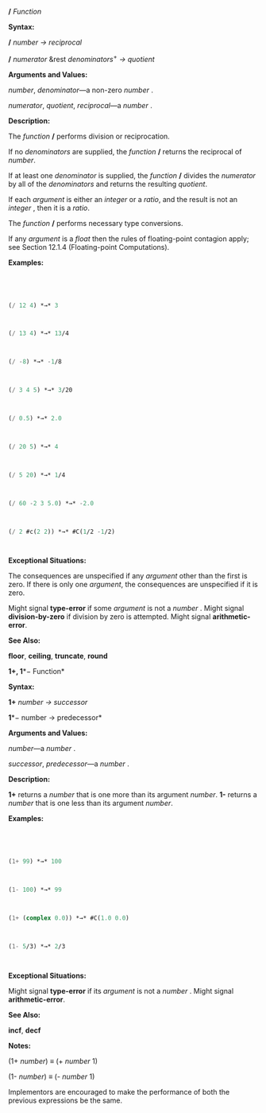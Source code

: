 **/** *Function* 



**Syntax:** 



**/** *number → reciprocal* 



**/** *numerator* &rest *denominators*<sup>+</sup> *→ quotient* 



**Arguments and Values:** 



*number*, *denominator*—a non-zero *number* . 



*numerator*, *quotient*, *reciprocal*—a *number* . 



**Description:** 



The *function* **/** performs division or reciprocation. 



If no *denominators* are supplied, the *function* **/** returns the reciprocal of *number*. 



If at least one *denominator* is supplied, the *function* **/** divides the *numerator* by all of the *denominators* and returns the resulting *quotient*. 



If each *argument* is either an *integer* or a *ratio*, and the result is not an *integer* , then it is a *ratio*. 



 



 



The *function* **/** performs necessary type conversions. 



If any *argument* is a *float* then the rules of floating-point contagion apply; see Section 12.1.4 (Floating-point Computations). 



**Examples:**
```lisp
 



(/ 12 4) *→* 3 



(/ 13 4) *→* 13/4 



(/ -8) *→* -1/8 



(/ 3 4 5) *→* 3/20 



(/ 0.5) *→* 2.0 



(/ 20 5) *→* 4 



(/ 5 20) *→* 1/4 



(/ 60 -2 3 5.0) *→* -2.0 



(/ 2 #c(2 2)) *→* #C(1/2 -1/2) 




```
**Exceptional Situations:** 



The consequences are unspecified if any *argument* other than the first is zero. If there is only one *argument*, the consequences are unspecified if it is zero. 



Might signal **type-error** if some *argument* is not a *number* . Might signal **division-by-zero** if division by zero is attempted. Might signal **arithmetic-error**. 



**See Also:** 



**floor**, **ceiling**, **truncate**, **round** 



**1+, 1***− Function* 



**Syntax:** 



**1+** *number → successor* 



**1***− number → predecessor* 



**Arguments and Values:** 



*number*—a *number* . 



*successor*, *predecessor*—a *number* . 



**Description:** 



**1+** returns a *number* that is one more than its argument *number*. **1-** returns a *number* that is one less than its argument *number*. 







 



 



**Examples:**
```lisp
 



(1+ 99) *→* 100 



(1- 100) *→* 99 



(1+ (complex 0.0)) *→* #C(1.0 0.0) 



(1- 5/3) *→* 2/3 




```
**Exceptional Situations:** 



Might signal **type-error** if its *argument* is not a *number* . Might signal **arithmetic-error**. 



**See Also:** 



**incf**, **decf** 



**Notes:** 



(1+ *number*) *≡* (+ *number* 1) 



(1- *number*) *≡* (- *number* 1) 



Implementors are encouraged to make the performance of both the previous expressions be the same. 



